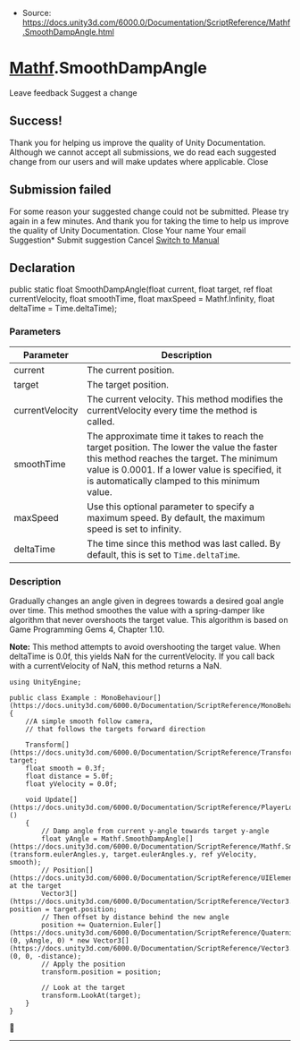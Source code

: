 * Source: https://docs.unity3d.com/6000.0/Documentation/ScriptReference/Mathf.SmoothDampAngle.html

#  [Mathf](https://docs.unity3d.com/6000.0/Documentation/ScriptReference/Mathf.html).SmoothDampAngle
Leave feedback
Suggest a change
## Success!
Thank you for helping us improve the quality of Unity Documentation. Although we cannot accept all submissions, we do read each suggested change from our users and will make updates where applicable.
Close
## Submission failed
For some reason your suggested change could not be submitted. Please <a>try again</a> in a few minutes. And thank you for taking the time to help us improve the quality of Unity Documentation.
Close
Your name Your email Suggestion* Submit suggestion
Cancel
[Switch to Manual](https://docs.unity3d.com/6000.0/Documentation/Manual/class-Mathf.html "Go to Mathf Component in the Manual")
## Declaration
public static float SmoothDampAngle(float current, float target, ref float currentVelocity, float smoothTime, float maxSpeed = Mathf.Infinity, float deltaTime = Time.deltaTime); 
### Parameters
Parameter | Description  
---|---  
current | The current position.  
target | The target position.  
currentVelocity | The current velocity. This method modifies the currentVelocity every time the method is called.  
smoothTime | The approximate time it takes to reach the target position. The lower the value the faster this method reaches the target. The minimum value is 0.0001. If a lower value is specified, it is automatically clamped to this minimum value.  
maxSpeed | Use this optional parameter to specify a maximum speed. By default, the maximum speed is set to infinity.  
deltaTime | The time since this method was last called. By default, this is set to `Time.deltaTime`.  
### Description
Gradually changes an angle given in degrees towards a desired goal angle over time.
This method smoothes the value with a spring-damper like algorithm that never overshoots the target value. This algorithm is based on Game Programming Gems 4, Chapter 1.10.  
  
**Note:** This method attempts to avoid overshooting the target value. When deltaTime is 0.0f, this yields NaN for the currentVelocity. If you call back with a currentVelocity of NaN, this method returns a NaN.
```
using UnityEngine;  
  
public class Example : MonoBehaviour[](https://docs.unity3d.com/6000.0/Documentation/ScriptReference/MonoBehaviour.html)
{
    //A simple smooth follow camera,
    // that follows the targets forward direction  
  
    Transform[](https://docs.unity3d.com/6000.0/Documentation/ScriptReference/Transform.html) target;
    float smooth = 0.3f;
    float distance = 5.0f;
    float yVelocity = 0.0f;  
  
    void Update[](https://docs.unity3d.com/6000.0/Documentation/ScriptReference/PlayerLoop.Update.html)()
    {
        // Damp angle from current y-angle towards target y-angle
        float yAngle = Mathf.SmoothDampAngle[](https://docs.unity3d.com/6000.0/Documentation/ScriptReference/Mathf.SmoothDampAngle.html)(transform.eulerAngles.y, target.eulerAngles.y, ref yVelocity, smooth);
        // Position[](https://docs.unity3d.com/6000.0/Documentation/ScriptReference/UIElements.Position.html) at the target
        Vector3[](https://docs.unity3d.com/6000.0/Documentation/ScriptReference/Vector3.html) position = target.position;
        // Then offset by distance behind the new angle
        position += Quaternion.Euler[](https://docs.unity3d.com/6000.0/Documentation/ScriptReference/Quaternion.Euler.html)(0, yAngle, 0) * new Vector3[](https://docs.unity3d.com/6000.0/Documentation/ScriptReference/Vector3.html)(0, 0, -distance);
        // Apply the position
        transform.position = position;  
  
        // Look at the target
        transform.LookAt(target);
    }
}

```

* * *
